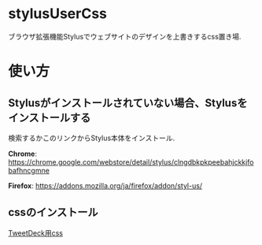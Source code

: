 # stylusUserCss
ブラウザ拡張機能Stylusでウェブサイトのデザインを上書きするcss置き場.
# 使い方
## Stylusがインストールされていない場合、Stylusをインストールする

検索するかこのリンクからStylus本体をインストール.

 **Chrome**: https://chrome.google.com/webstore/detail/stylus/clngdbkpkpeebahjckkjfobafhncgmne

 **Firefox**: https://addons.mozilla.org/ja/firefox/addon/styl-us/

## cssのインストール
[TweetDeck用css](usercss/DenseTD.user.css?raw=true)
